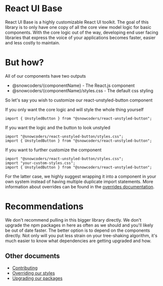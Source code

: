 # React UI Base
React UI Base is a highly customizable React UI toolkit. The goal of this library is to only have one copy of all the core view model logic for basic components. With the core logic out of the way, developing end user facing libraries that express the voice of your applications becomes faster, easier and less costly to maintain.

# But how?
All of our components have two outputs
 - @snowcoders/{componentName} - The React.js component
 - @snowcoders/{componentName}/styles.css - The default css styling

 So let's say you wish to customize our react-unstyled-button component

 If you only want the core logic and will style the whole thing yourself
 ```
 import { UnstyledButton } from "@snowcoders/react-unstyled-button";
 ```
 
 If you want the logic and the button to look unstyled
 ```
 import "@snowcoders/react-unstyled-button/styles.css";
 import { UnstyledButton } from "@snowcoders/react-unstyled-button";
 ```
 
 If you want to further customize the component
 ```
 import "@snowcoders/react-unstyled-button/styles.css";
 import "your-custom-styles.css";
 import { UnstyledButton } from "@snowcoders/react-unstyled-button";
 ```

For the latter case, we highly suggest wrapping it into a component in your own system instead of having multiple duplicate import statements. More information about overrides can be found in the [overrides documentation](./docs/overrides.md).

# Recommendations
We don't recommend pulling in this bigger library directly. We don't upgrade the npm packages in here as often as we should and you'll likely be out of date faster. The better option is to depend on the components directly. Not only will you put less strain on your tree-shaking algorithm, it's much easier to know what dependencies are getting upgraded and how.

## Other documents
 - [Contributing](./docs/contributing.md)
 - [Overriding our styles](./docs/overrides.md)
 - [Upgrading our packages](./docs/upgrading.md)